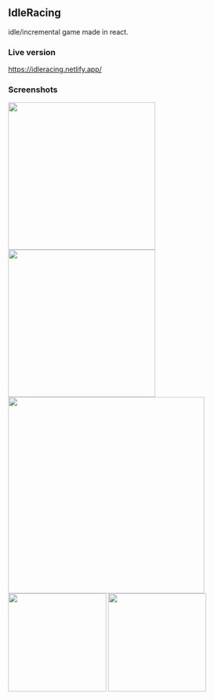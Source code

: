 ## IdleRacing

idle/incremental game made in react.

### Live version

https://idleracing.netlify.app/

### Screenshots

<img src="https://i.imgur.com/s4471u8.png" width="300">
<img src="https://i.imgur.com/x0AyQCk.png" width="300">
<br />
<img src="https://i.imgur.com/3rW8wds.png" width="400">
<br />
<img src="https://i.imgur.com/t6KrHKx.png" width="200">
<img src="https://i.imgur.com/QEpnBmV.png" width="200">

